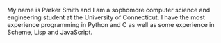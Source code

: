 My name is Parker Smith and I am a sophomore computer science and engineering student at the University of Connecticut.
I have the most experience programming in Python and C as well as some experience in Scheme, Lisp and JavaScript.
